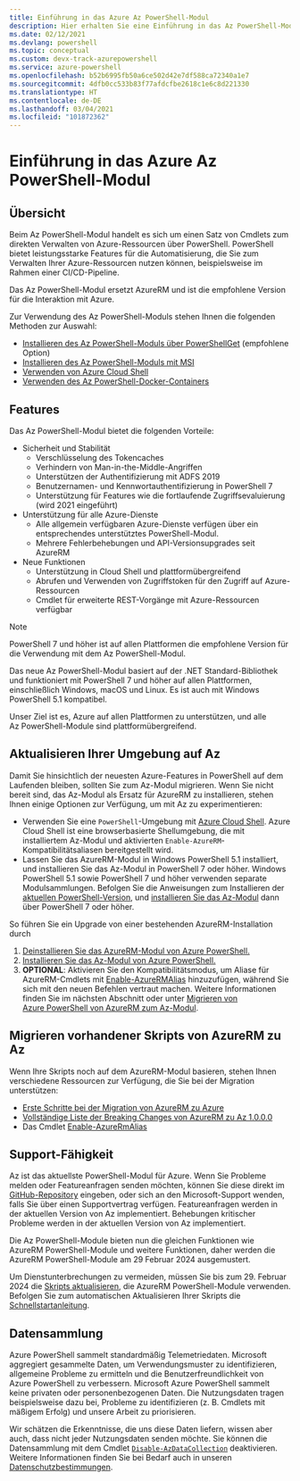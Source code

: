 ```yaml
---
title: Einführung in das Azure Az PowerShell-Modul
description: Hier erhalten Sie eine Einführung in das Az PowerShell-Modul, das für die Interaktion mit Azure empfohlen wird und das AzureRM PowerShell-Modul ersetzt.
ms.date: 02/12/2021
ms.devlang: powershell
ms.topic: conceptual
ms.custom: devx-track-azurepowershell
ms.service: azure-powershell
ms.openlocfilehash: b52b6995fb50a6ce502d42e7df588ca72340a1e7
ms.sourcegitcommit: 4dfb0cc533b83f77afdcfbe2618c1e6c8d221330
ms.translationtype: HT
ms.contentlocale: de-DE
ms.lasthandoff: 03/04/2021
ms.locfileid: "101872362"
---
```

# <a name="introducing-the-azure-az-powershell-module"></a>Einführung in das Azure Az PowerShell-Modul

## <a name="overview"></a>Übersicht

Beim Az PowerShell-Modul handelt es sich um einen Satz von Cmdlets zum direkten Verwalten von Azure-Ressourcen über PowerShell. PowerShell bietet leistungsstarke Features für die Automatisierung, die Sie zum Verwalten Ihrer Azure-Ressourcen nutzen können, beispielsweise im Rahmen einer CI/CD-Pipeline.

Das Az PowerShell-Modul ersetzt AzureRM und ist die empfohlene Version für die Interaktion mit Azure.

Zur Verwendung des Az PowerShell-Moduls stehen Ihnen die folgenden Methoden zur Auswahl:

* [Installieren des Az PowerShell-Moduls über PowerShellGet](install-az-ps.md) (empfohlene Option)
* [Installieren des Az PowerShell-Moduls mit MSI](install-az-ps-msi.md)
* [Verwenden von Azure Cloud Shell](/azure/cloud-shell/overview)
* [Verwenden des Az PowerShell-Docker-Containers](azureps-in-docker.md)

## <a name="features"></a>Features

Das Az PowerShell-Modul bietet die folgenden Vorteile:

* Sicherheit und Stabilität
  * Verschlüsselung des Tokencaches
  * Verhindern von Man-in-the-Middle-Angriffen
  * Unterstützen der Authentifizierung mit ADFS 2019
  * Benutzernamen- und Kennwortauthentifizierung in PowerShell 7
  * Unterstützung für Features wie die fortlaufende Zugriffsevaluierung (wird 2021 eingeführt)
* Unterstützung für alle Azure-Dienste
  * Alle allgemein verfügbaren Azure-Dienste verfügen über ein entsprechendes unterstütztes PowerShell-Modul.
  * Mehrere Fehlerbehebungen und API-Versionsupgrades seit AzureRM
* Neue Funktionen
  * Unterstützung in Cloud Shell und plattformübergreifend
  * Abrufen und Verwenden von Zugriffstoken für den Zugriff auf Azure-Ressourcen
  * Cmdlet für erweiterte REST-Vorgänge mit Azure-Ressourcen verfügbar

> [!NOTE]
> PowerShell 7 und höher ist auf allen Plattformen die empfohlene Version für die Verwendung mit dem Az PowerShell-Modul.

Das neue Az PowerShell-Modul basiert auf der .NET Standard-Bibliothek und funktioniert mit PowerShell 7 und höher auf allen Plattformen, einschließlich Windows, macOS und Linux. Es ist auch mit Windows PowerShell 5.1 kompatibel.

Unser Ziel ist es, Azure auf allen Plattformen zu unterstützen, und alle Az PowerShell-Module sind plattformübergreifend.

## <a name="upgrade-your-environment-to-az"></a>Aktualisieren Ihrer Umgebung auf Az

Damit Sie hinsichtlich der neuesten Azure-Features in PowerShell auf dem Laufenden bleiben, sollten Sie zum Az-Modul migrieren. Wenn Sie nicht bereit sind, das Az-Modul als Ersatz für AzureRM zu installieren, stehen Ihnen einige Optionen zur Verfügung, um mit Az zu experimentieren:

* Verwenden Sie eine `PowerShell`-Umgebung mit [Azure Cloud Shell](/azure/cloud-shell/overview). Azure Cloud Shell ist eine browserbasierte Shellumgebung, die mit installiertem Az-Modul und aktivierten `Enable-AzureRM`-Kompatibilitätsaliasen bereitgestellt wird.
* Lassen Sie das AzureRM-Modul in Windows PowerShell 5.1 installiert, und installieren Sie das Az-Modul in PowerShell 7 oder höher. Windows PowerShell 5.1 sowie PowerShell 7 und höher verwenden separate Modulsammlungen. Befolgen Sie die Anweisungen zum Installieren der [aktuellen PowerShell-Version](/powershell/scripting/install/installing-powershell), und [installieren Sie das Az-Modul](install-az-ps.md) dann über PowerShell 7 oder höher.

So führen Sie ein Upgrade von einer bestehenden AzureRM-Installation durch

1. [Deinstallieren Sie das AzureRM-Modul von Azure PowerShell.](/powershell/azure/uninstall-az-ps#uninstall-the-azurerm-module)
1. [Installieren Sie das Az-Modul von Azure PowerShell.](install-az-ps.md)
1. **OPTIONAL**: Aktivieren Sie den Kompatibilitätsmodus, um Aliase für AzureRM-Cmdlets mit [Enable-AzureRMAlias](/powershell/module/az.accounts/enable-azurermalias) hinzuzufügen, während Sie sich mit den neuen Befehlen vertraut machen. Weitere Informationen finden Sie im nächsten Abschnitt oder unter [Migrieren von Azure PowerShell von AzureRM zum Az-Modul](migrate-from-azurerm-to-az.md).

## <a name="migrate-existing-scripts-from-azurerm-to-az"></a>Migrieren vorhandener Skripts von AzureRM zu Az

Wenn Ihre Skripts noch auf dem AzureRM-Modul basieren, stehen Ihnen verschiedene Ressourcen zur Verfügung, die Sie bei der Migration unterstützen:

* [Erste Schritte bei der Migration von AzureRM zu Azure](migrate-from-azurerm-to-az.md)
* [Vollständige Liste der Breaking Changes von AzureRM zu Az 1.0.0.0](migrate-az-1.0.0.md)
* Das Cmdlet [Enable-AzureRmAlias](/powershell/module/az.accounts/enable-azurermalias)

## <a name="supportability"></a>Support-Fähigkeit

Az ist das aktuellste PowerShell-Modul für Azure. Wenn Sie Probleme melden oder Featureanfragen senden möchten, können Sie diese direkt im [GitHub-Repository](https://github.com/Azure/azure-powershell) eingeben, oder sich an den Microsoft-Support wenden, falls Sie über einen Supportvertrag verfügen. Featureanfragen werden in der aktuellen Version von Az implementiert. Behebungen kritischer Probleme werden in der aktuellen Version von Az implementiert.

Die Az PowerShell-Module bieten nun die gleichen Funktionen wie AzureRM PowerShell-Module und weitere Funktionen, daher werden die AzureRM PowerShell-Module am 29 Februar 2024 ausgemustert.

Um Dienstunterbrechungen zu vermeiden, müssen Sie bis zum 29. Februar 2024 die [Skripts aktualisieren](https://aka.ms/azpsmigrate), die AzureRM PowerShell-Module verwenden. Befolgen Sie zum automatischen Aktualisieren Ihrer Skripts die [Schnellstartanleitung](/powershell/azure/quickstart-migrate-azurerm-to-az-automatically).

## <a name="data-collection"></a>Datensammlung

Azure PowerShell sammelt standardmäßig Telemetriedaten. Microsoft aggregiert gesammelte Daten, um Verwendungsmuster zu identifizieren, allgemeine Probleme zu ermitteln und die Benutzerfreundlichkeit von Azure PowerShell zu verbessern.
Microsoft Azure PowerShell sammelt keine privaten oder personenbezogenen Daten. Die Nutzungsdaten tragen beispielsweise dazu bei, Probleme zu identifizieren (z. B. Cmdlets mit mäßigem Erfolg) und unsere Arbeit zu priorisieren.

Wir schätzen die Erkenntnisse, die uns diese Daten liefern, wissen aber auch, dass nicht jeder Nutzungsdaten senden möchte. Sie können die Datensammlung mit dem Cmdlet [`Disable-AzDataCollection`](/powershell/module/az.accounts/disable-azdatacollection) deaktivieren. Weitere Informationen finden Sie bei Bedarf auch in unseren [Datenschutzbestimmungen](https://privacy.microsoft.com/privacystatement).
